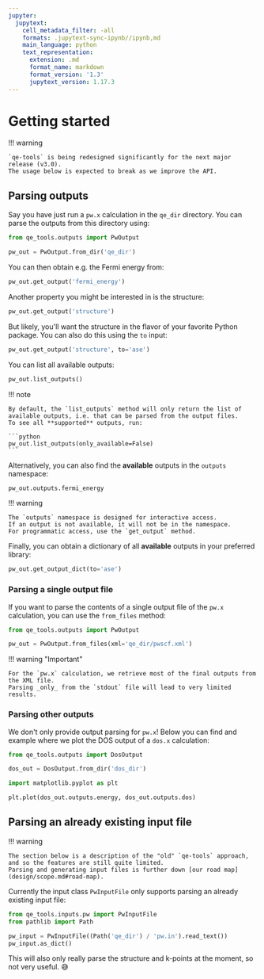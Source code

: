 ```yaml
---
jupyter:
  jupytext:
    cell_metadata_filter: -all
    formats: .jupytext-sync-ipynb//ipynb,md
    main_language: python
    text_representation:
      extension: .md
      format_name: markdown
      format_version: '1.3'
      jupytext_version: 1.17.3
---
```


# Getting started

!!! warning

    `qe-tools` is being redesigned significantly for the next major release (v3.0).
    The usage below is expected to break as we improve the API.

## Parsing outputs

Say you have just run a `pw.x` calculation in the `qe_dir` directory.
You can parse the outputs from this directory using:

```python
from qe_tools.outputs import PwOutput

pw_out = PwOutput.from_dir('qe_dir')
```

You can then obtain e.g. the Fermi energy from:

```python
pw_out.get_output('fermi_energy')
```

Another property you might be interested in is the structure:

```python
pw_out.get_output('structure')
```

But likely, you'll want the structure in the flavor of your favorite Python package.
You can also do this using the `to` input:

```python
pw_out.get_output('structure', to='ase')
```

You can list all available outputs:

```python
pw_out.list_outputs()
```

!!! note

    By default, the `list_outputs` method will only return the list of available outputs, i.e. that can be parsed from the output files.
    To see all **supported** outputs, run:

    ```python
    pw_out.list_outputs(only_available=False)
    ```

Alternatively, you can also find the **available** outputs in the `outputs` namespace:

```python
pw_out.outputs.fermi_energy
```

!!! warning

    The `outputs` namespace is designed for interactive access.
    If an output is not available, it will not be in the namespace.
    For programmatic access, use the `get_output` method.


Finally, you can obtain a dictionary of all **available** outputs in your preferred library:

```python
pw_out.get_output_dict(to='ase')
```


### Parsing a single output file

If you want to parse the contents of a single output file of the `pw.x` calculation, you can use the `from_files` method:

```python
from qe_tools.outputs import PwOutput

pw_out = PwOutput.from_files(xml='qe_dir/pwscf.xml')
```

!!! warning "Important"

    For the `pw.x` calculation, we retrieve most of the final outputs from the XML file.
    Parsing _only_ from the `stdout` file will lead to very limited results.


### Parsing other outputs

We don't only provide output parsing for `pw.x`!
Below you can find and example where we plot the DOS output of a `dos.x` calculation:

```python
from qe_tools.outputs import DosOutput

dos_out = DosOutput.from_dir('dos_dir')
```

```python
import matplotlib.pyplot as plt

plt.plot(dos_out.outputs.energy, dos_out.outputs.dos)
```


## Parsing an already existing input file

!!! warning

    The section below is a description of the "old" `qe-tools` approach, and so the features are still quite limited.
    Parsing and generating input files is further down [our road map](design/scope.md#road-map).

Currently the input class `PwInputFile` only supports parsing an already existing input file:

```python
from qe_tools.inputs.pw import PwInputFile
from pathlib import Path

pw_input = PwInputFile((Path('qe_dir') / 'pw.in').read_text())
pw_input.as_dict()
```

This will also only really parse the structure and k-points at the moment, so not very useful. 😅
